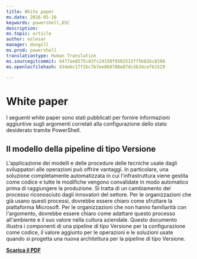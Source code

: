 ```yaml
---
title: White paper
ms.date: 2016-05-16
keywords: powershell,DSC
description: 
ms.topic: article
author: eslesar
manager: dongill
ms.prod: powershell
translationtype: Human Translation
ms.sourcegitcommit: 6477ae8575c83fc24150f9502515ff5b82bc8198
ms.openlocfilehash: 434ebc17f2bc7b7ee868788e87dc5b34cef61529

---
```


# White paper

I seguenti white paper sono stati pubblicati per fornire informazioni aggiuntive sugli argomenti correlati alla configurazione dello stato desiderato tramite PowerShell.

## Il modello della pipeline di tipo Versione
L'applicazione dei modelli e delle procedure delle tecniche usate dagli sviluppatori alle operazioni può offrire vantaggi. In particolare, una soluzione completamente automatizzata in cui l'infrastruttura viene gestita come codice e tutte le modifiche vengono convalidate in modo automatico prima di raggiungere la produzione. Si tratta di un cambiamento del processo riconosciuto dagli innovatori del settore. Per le organizzazioni che già usano questi processi, dovrebbe essere chiaro come sfruttare la piattaforma Microsoft. Per le organizzazioni che non hanno familiarità con l'argomento, dovrebbe essere chiaro come adattare questo processo all'ambiente e il suo valore nella cultura aziendale. Questo documento illustra i componenti di una pipeline di tipo Versione per la configurazione come codice, il valore aggiunto per le operazioni e le soluzioni usate quando si progetta una nuova architettura per la pipeline di tipo Versione. 

**[Scarica il PDF](http://aka.ms/thereleasepipelinemodelpdf)**




<!--HONumber=Aug16_HO3-->


